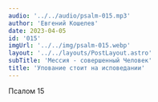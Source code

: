```yaml
---
audio: '../../audio/psalm-015.mp3'
author: 'Евгений Кошелев'
date: 2023-04-05
id: '015'
imgUrl: '../../img/psalm-015.webp'
layout: '../../layouts/PostLayout.astro'
subTitle: 'Мессия - совершенный Человек'
title: 'Упование стоит на исповедании'
---
```


Псалом 15
